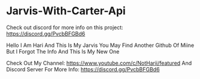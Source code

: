 # Jarvis-With-Carter-Api
Check out discord for more info on this project: https://discord.gg/PvcbBFGBd6

Hello I Am Hari And This Is My Jarvis You May Find Another Github Of Miine But I Forgot The Info And This Is My New One

Check Out My Channel: https://www.youtube.com/c/NotHarii/featured
And Discord Server For More Info: https://discord.gg/PvcbBFGBd6
